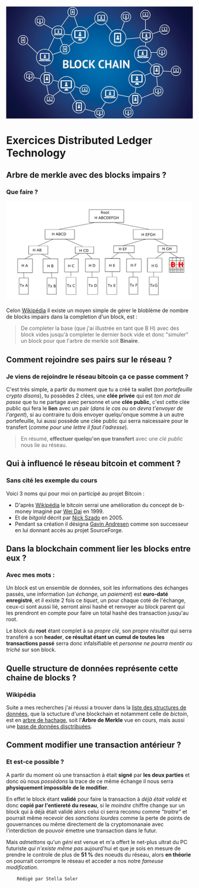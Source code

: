 ![Photo blockchain](./blockchain1.jpg)

Exercices Distributed Ledger Technology
=========================================

Arbre de merkle avec des blocks impairs ?
-----------------------------------------
### Que faire ?

![alt text](./TABLEAUMERKLE.png "Tableau de Merkel impair géré")

Celon [Wikipédia](https://fr.wikipedia.org/wiki/Arbre_de_Merkle) il existe un moyen simple de gérer le bloblème de nombre de blocks impairs dans la completion d'un block, est :
> De completer la base (que j'ai illustrée en tant que B H) avec des block vides jusqu'à completer le dernier bock vide et donc "simuler" un block pour que l'arbre de merkle soit **Binaire**.


Comment rejoindre ses pairs sur le réseau ?
-----------------------------------------
### Je viens de rejoindre le réseau bitcoin ça ce passe comment ?

C'est très simple, a partir du moment que tu a créé ta wallet (*ton portefeuille crypto disons*), tu possèdes 2 clées, une **clée privée** qui est *ton mot de passe* que tu ne partage avec personne et une **clée public**, c'est cette clée public qui fera le **lien** avec un pair (*dans le cas ou on devra t'envoyer de l'argent*), si au contraire tu dois envoyer quelqu'onque somme à un autre portefeuille, lui aussi possède une clée public qui serra naicessaire pour le transfert (*comme pour une lettre il faut l'adresse*).

> En résumé, **effectuer quelqu'on que transfert** avec une *clé public* nous lie au réseau.

Qui à influencé le réseau bitcoin et comment ?
-----------------------------------------
### Sans cité les exemple du cours

Voici 3 noms qui pour moi on participé au projet Bitcoin :
* D'après [Wikipédia](https://fr.wikipedia.org/wiki/Bitcoin#Cr%C3%A9ation) le bitcoin serrai une amélioration du concept de b-money imaginé par [Wei Dai](https://en.wikipedia.org/wiki/Wei_Dai) en 1999.
* Et de *bitgold* décrit par [Nick Szado](https://fr.wikipedia.org/wiki/Nick_Szabo) en 2005.
* Pendant sa création il désigna [Gavin Andresen](https://fr.wikipedia.org/wiki/Gavin_Andresen) comme son successeur en lui donnant accès au projet SourceForge.

Dans la blockchain comment lier les blocks entre eux ?
-----------------------------------------
### Avec mes mots :

Un block est un ensemble de données, soit les informations des échanges passés, une information (*un échange, un paiement*) est **euro-daté enregistré**, et il existe 2 fois ce *tiquet*, un pour chaque coté de l'échange, ceux-ci sont aussi lié, serront ainsi hashé et renvoyer au block parent qui les prendront en compte pour faire un total hashé des transaction jusqu'au root.

Le block du **root** étant complet à sa *propre clé*, son *propre résultat* qui serra transféré a son **header**, **ce résultat étant un cumul de toutes les transactions passé** serra donc infalsifiable et *personne ne pourra mentir ou triché* sur son block.

Quelle structure de données représente cette chaine de blocks ?
-----------------------------------------
### Wikipédia

Suite a mes recherches j'ai réussi a trouver dans la [liste des structures de données](https://en.wikipedia.org/wiki/List_of_data_structures), que la sctucture d'une blockchain et notamment celle de *bictoin*, est en [arbre de hachage](https://en.wikipedia.org/wiki/Hash_tree), soit l'**Arbre de Merkle** vue en cours, mais aussi une [base de données disctribuées](https://fr.wikipedia.org/wiki/Base_de_donn%C3%A9es_distribu%C3%A9e#:~:text=En%20informatique%2C%20une%20base%20de,des%20donn%C3%A9es%20de%20mani%C3%A8re%20distribu%C3%A9e.).

Comment modifier une transaction antérieur ?
------------------------------------------
### Et est-ce possible ?

A partir du moment où une transaction à était **signé** par **les deux parties** et donc où nous *possèdons* la trace de ce même échange il nous serra **physiquement impossible de le modifier**.

En effet le block étant **validé** pour faire la transaction à *déjà était validé* et donc **copié par l'entiereté du reseau**, si le *moindre* chiffre change sur un block qui à déjà était validé alors celui ci serra reconnu comme *"traitre"* et pourrait même recevoir des *sanctions lourdes* comme la perte de points de gouvernances ou même directement de la cryptomonanaie avec l'interdiction de pouvoir émettre une transaction dans le futur.

Mais *admettons* qu'un *géni* est venue et m'a offert le net-plus ultrat du PC futuriste *qui n'existe même pas* aujourd'hui et que je sois en mesure de prendre le controle de plus de **51 %** des noeuds du réseau, alors **en théorie** on pourrait corrompre le réseau et acceder a nos notre *fameuse modification*.

        Rédigé par Stella Soler